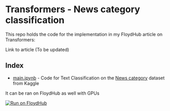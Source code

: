 # Transformers - News category classification

This repo holds the code for the implementation in my FloydHub article on Transformers:

Link to article (To be updated)

Index
-----
- [main.ipynb](./main.ipynb) - Code for Text Classification on the [News category](https://www.kaggle.com/rmisra/news-category-dataset) dataset from Kaggle

It can be ran on FloydHub as well with GPUs

[![Run on FloydHub](https://static.floydhub.com/button/button-small.svg)](https://floydhub.com/run?template=https://github.com/gabrielloye/Transformers_News-category-classification)

